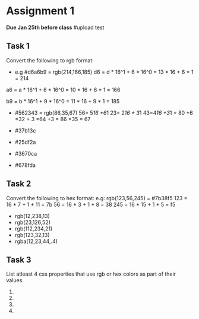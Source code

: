 # Assignment 1
**Due Jan 25th before class**
#upload test
## Task 1
Convert the following to rgb format:
* e.g #d6a6b9 = rgb(214,166,185)
d6 = d * 16^1 + 6 * 16^0
   = 13 * 16 + 6 * 1
   = 214

a6 = a * 16^1 +  6 * 16^0
   = 10 * 16 + 6 * 1
   = 166

b9 = b * 16^1 + 9 * 16^0
   = 11 * 16 + 9 * 1
   = 185



* #562343 = rgb(86,35,67)
	56=	5*16 +6*1		23=	2*16 + 3*1		43=4*16 +3*1
	  = 80  +6            =32 + 3             =64 +3
	  = 86                =35                 = 67

* #37b13c
* #25df2a
* #3670ca
* #678fda


## Task 2
Convert the following to hex format:
e.g: rgb(123,56,245) = #7b38f5
123 = 16 * 7 + 1 * 11 = 7b
56  = 16 * 3 + 1 * 8  = 38
245 = 16 * 15 + 1 * 5 = f5

* rgb(12,238,13)
* rgb(23,126,52)
* rgb(112,234,21)
* rgb(123,32,13)
* rgba(12,23,44,.4)


## Task 3
List atleast 4 css properties that use rgb or hex colors as part of
their values.

1.
2.
3.
4.